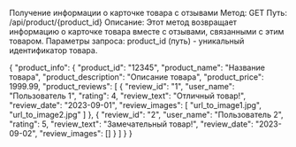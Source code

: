Получение информации о карточке товара с отзывами
Метод: GET
Путь: /api/product/{product_id}
Описание: Этот метод возвращает информацию о карточке товара вместе с отзывами, связанными с этим товаром.
Параметры запроса:
product_id (путь) - уникальный идентификатор товара.

{
  "product_info": {
    "product_id": "12345",
    "product_name": "Название товара",
    "product_description": "Описание товара",
    "product_price": 1999.99,
    "product_reviews": [
      {
        "review_id": "1",
        "user_name": "Пользователь 1",
        "rating": 4,
        "review_text": "Отличный товар!",
        "review_date": "2023-09-01",
        "review_images": [
          "url_to_image1.jpg",
          "url_to_image2.jpg"
        ]
      },
      {
        "review_id": "2",
        "user_name": "Пользователь 2",
        "rating": 5,
        "review_text": "Замечательный товар!",
        "review_date": "2023-09-02",
        "review_images": []
      }
    ]
  }
}
